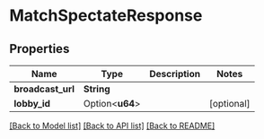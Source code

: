 # MatchSpectateResponse

## Properties

Name | Type | Description | Notes
------------ | ------------- | ------------- | -------------
**broadcast_url** | **String** |  | 
**lobby_id** | Option<**u64**> |  | [optional]

[[Back to Model list]](../README.md#documentation-for-models) [[Back to API list]](../README.md#documentation-for-api-endpoints) [[Back to README]](../README.md)


